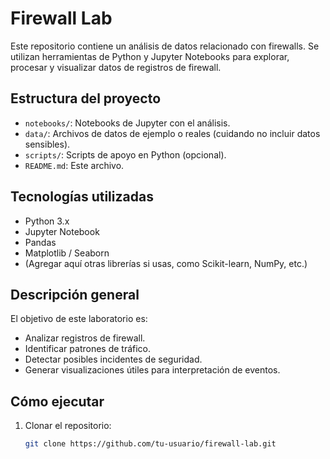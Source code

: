 # Firewall Lab

Este repositorio contiene un análisis de datos relacionado con firewalls. Se utilizan herramientas de Python y Jupyter Notebooks para explorar, procesar y visualizar datos de registros de firewall.

## Estructura del proyecto

- `notebooks/`: Notebooks de Jupyter con el análisis.
- `data/`: Archivos de datos de ejemplo o reales (cuidando no incluir datos sensibles).
- `scripts/`: Scripts de apoyo en Python (opcional).
- `README.md`: Este archivo.

## Tecnologías utilizadas

- Python 3.x
- Jupyter Notebook
- Pandas
- Matplotlib / Seaborn
- (Agregar aquí otras librerías si usas, como Scikit-learn, NumPy, etc.)

## Descripción general

El objetivo de este laboratorio es:
- Analizar registros de firewall.
- Identificar patrones de tráfico.
- Detectar posibles incidentes de seguridad.
- Generar visualizaciones útiles para interpretación de eventos.

## Cómo ejecutar

1. Clonar el repositorio:
   ```bash
   git clone https://github.com/tu-usuario/firewall-lab.git
